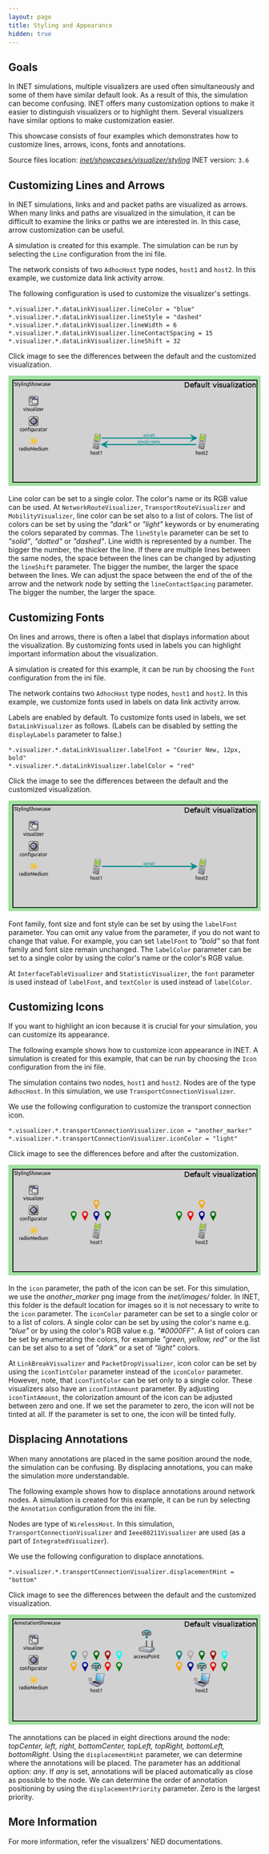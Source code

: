 ```yaml
---
layout: page
title: Styling and Appearance
hidden: true
---
```


<script type="text/javascript">
  function swapImage(id,before,after) {
    src=document.getElementById(id).src;
    if (src.match(before)) {
      document.getElementById(id).src=after;
    } else {
      document.getElementById(id).src=before;
    }
  }
</script>

## Goals

In INET simulations, multiple visualizers are used often simultaneously and some
of them have similar default look.  As a result of this, the simulation can become
confusing. INET offers many customization options to make it easier to distinguish
visualizers or to highlight them. Several visualizers have similar options to make
customization easier.

This showcase consists of four examples which demonstrates how to customize
lines, arrows, icons, fonts and annotations.

Source files location: <a href="https://github.com/inet-framework/inet-showcases/tree/master/visualizer/styling" target="_blank"><var>inet/showcases/visualizer/styling</var></a>
INET version: `3.6`<br>

## Customizing Lines and Arrows

In INET simulations, links and and packet paths are visualized as arrows. When
many links and paths are visualized in the simulation, it can be difficult to
examine the links or paths we are interested in. In this case, arrow customization
can be useful.

A simulation is created for this example. The simulation can be run by selecting
the `Line` configuration from the ini file.

The network consists of two `AdhocHost` type nodes,
`host1` and `host2`. In this example, we customize data link
activity arrow.

The following configuration is used to customize the visualizer's settings.

``` {.snippet}
*.visualizer.*.dataLinkVisualizer.lineColor = "blue"
*.visualizer.*.dataLinkVisualizer.lineStyle = "dashed"
*.visualizer.*.dataLinkVisualizer.lineWidth = 6
*.visualizer.*.dataLinkVisualizer.lineContactSpacing = 15
*.visualizer.*.dataLinkVisualizer.lineShift = 32
```

Click image to see the differences between the default and the customized visualization.

<img id="lineImg" onclick="swapImage('lineImg','Line_default_v0727.png','Line_custom_v0727.png')" src="Line_default_v0727.png" class="screen" />

Line color can be set to a single color. The color's name or its RGB value can be
used. At `NetworkRouteVisualizer`,
`TransportRouteVisualizer` and `MobilityVisualizer`, line color
can be set also to a list of colors. The list of colors can be set by using the *"dark"*
or *"light"* keywords or by enumerating the colors separated by commas.
The `lineStyle` parameter can be set to *"solid"*, *"dotted"* or
*"dashed"*. Line width is represented by a number. The bigger the number,
the thicker the line. If there are multiple lines between the same nodes, the
space between the lines can be changed by adjusting the `lineShift`
parameter. The bigger the number, the larger the space between the lines.
We can adjust the space between the end of the of the arrow and the network
node by setting the `lineContactSpacing` parameter. The bigger the
number, the larger the space.

## Customizing Fonts

On lines and arrows, there is often a label that displays information about the
visualization. By customizing fonts used in labels you can highlight important
information about the visualization.

A simulation is created for this example, it can be run by choosing the
`Font` configuration from the ini file.

The network contains two `AdhocHost` type nodes, `host1`
and `host2`. In this example, we customize fonts used in labels on
data link activity arrow.

<!-- Question: all labels can be disabled? -->
Labels are enabled by default. To customize fonts used in labels, we set
`DataLinkVisualizer` as follows. (Labels can be disabled by setting the
`displayLabels` parameter to false.)

``` {.snippet}
*.visualizer.*.dataLinkVisualizer.labelFont = "Courier New, 12px, bold"
*.visualizer.*.dataLinkVisualizer.labelColor = "red"
```

Click the image to see the differences between the default and the customized visualization.

<img id="fontsImg" onclick="swapImage('fontsImg','Font_default_v0727.png','Font_custom_v0727.png')" src="Font_default_v0727.png" class="screen" />

Font family, font size and font style can be set by using the `labelFont`
parameter. You can omit any value from the parameter, if you do not want to
change that value. For example, you can set `labelFont` to *"bold"* so
that font family and font size remain unchanged. The
`labelColor` parameter can be set to a single color by using the color's name
or the color's RGB value.

At `InterfaceTableVisualizer` and `StatisticVisualizer`, the
`font` parameter is used instead of `labelFont`, and
`textColor` is used instead of `labelColor`.

## Customizing Icons

If you want to highlight an icon because it is crucial for your simulation, you can
customize its appearance.

The following example shows how to customize icon appearance in INET. A
simulation is created for this example, that can be run by choosing the
`Icon` configuration from the ini file.

The simulation contains two nodes, `host1` and `host2`.
Nodes are of the type `AdhocHost`. In this simulation, we use
`TransportConnectionVisualizer`.

We use the following configuration to customize the transport connection icon.

``` {.snippet}
*.visualizer.*.transportConnectionVisualizer.icon = "another_marker"
*.visualizer.*.transportConnectionVisualizer.iconColor = "light"
```

Click image to see the differences before and after the customization.

<img id="iconImg" onclick="swapImage('iconImg','Icon_default_v0727.png','Icon_custom_v0727.png')" src="Icon_default_v0727.png" class="screen" />

In the `icon` parameter, the path of the icon can be set. For this
simulation, we use the *another\_marker* png image from the *inet/images/*
folder. In INET, this folder is the default location for images so it is not necessary
to write to the `icon` parameter. The `iconColor`
parameter can be set to a single color or to a list of colors. A single color can be set
by using the color's name e.g. *"blue"* or by using the color's RGB value e.g.
*"\#0000FF"*. A list of colors can be set by enumerating the colors, for example
*"green, yellow, red"* or the list can be set also to a set of *"dark"* or a set of
*"light"* colors.

At `LinkBreakVisualizer` and `PacketDropVisualizer`, icon
color can be set by using the `iconTintColor` parameter instead of the
`iconColor` parameter. However, note, that `iconTintColor`
can be set only to a single color. These visualizers also have an
`iconTintAmount` parameter. By adjusting `iconTintAmount`, the
colorization amount of the icon can be adjusted between zero and one. If we set
the parameter to zero, the icon will not be tinted at all. If the parameter is set to
one, the icon will be tinted fully.

## Displacing Annotations

When many annotations are placed in the same position around the node, the
simulation can be confusing. By displacing annotations, you can make the
simulation more understandable.

The following example shows how to displace annotations around network nodes.
A simulation is created for this example, it can be run by selecting the
`Annotation` configuration from the ini file.

Nodes are type of `WirelessHost`. In this simulation,
`TransportConnectionVisualizer` and `Ieee80211Visualizer` are
used (as a part of `IntegratedVisualizer`).

We use the following configuration to displace annotations.

``` {.snippet}
*.visualizer.*.transportConnectionVisualizer.displacementHint = "bottom"
```

Click image to see the differences between the default and the customized visualization.

<!--TODO: images -->
<img id="annotImg" onclick="swapImage('annotImg','Annotation_default_v0802.png','Annotation_custom_v0802.png')" src="Annotation_default_v0802.png" class="screen" />

<!-- TODO: explanation -->
The annotations can be placed in eight directions around the node: *topCenter,
left, right, bottomCenter, topLeft, topRight, bottomLeft, bottomRight*. Using the
`displacementHint` parameter, we can determine where the
annotations will be placed. The parameter has an additional option: *any*. If
*any* is set, annotations will be placed automatically as close as possible to the
node. We can determine the order of annotation positioning by using the
`displacementPriority` parameter. Zero is the largest priority.

## More Information

For more information, refer the visualizers' NED documentations.
